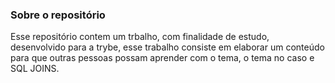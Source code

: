### Sobre o repositório

Esse repositório contem um trbalho, com finalidade de estudo, desenvolvido para a trybe, esse trabalho consiste em elaborar um conteúdo para que outras pessoas possam aprender com o tema, o tema no caso e SQL JOINS.
